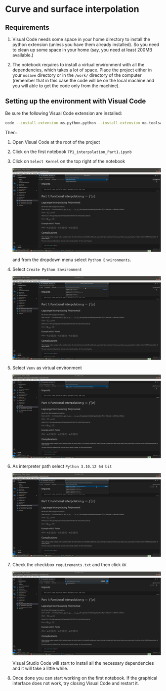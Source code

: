 # Curve and surface interpolation

## Requirements

1. Visual Code needs some space in your home directory to install the python extension (unless you have them already installed). So you need to clean up some space in your home (say, you need at least 200MB available.)

2. The notebook requires to install a virtual environment with all the dependencies, which takes a lot of space. Place the project either in your `nosave` directory or in the `/work/` directory of the computer (remember that in this case the code will be on the local machine and you will able to get the code only from the machine).

## Setting up the environment with Visual Code

Be sure the following Visual Code extension are installed:

```bash
code --install-extension ms-python.python --install-extension ms-toolsai.jupyter
```

Then:

1. Open Visual Code at the root of the project

2. Click on the first notebook `TP1_interpolation_Part1.ipynb`

3. Click on `Select Kernel` on the top right of the notebook

    ![s](images/screenshots/kernel.png)

    and from the dropdown menu select `Python Environments`.

4. Select `Create Python Environment`

    ![s](images/screenshots/pyenv1.png)

5. Select `Venv` as virtual environment

    ![s](images/screenshots/pyenv2.png)

6. As interpreter path select `Python 3.10.12 64 bit`

    ![s](images/screenshots/pyenv3.png)

7. Check the checkbox `requirements.txt` and then click `OK`

    ![s](images/screenshots/pyenv4.png)

    Visual Studio Code will start to install all the necessary dependencies and it will take a little while.

8. Once done you can start working on the first notebook. If the graphical interface does not work, try closing Visual Code and restart it.
